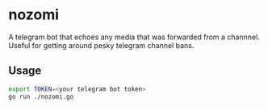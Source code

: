 # nozomi

A telegram bot that echoes any media that was forwarded from a channnel.
Useful for getting around pesky telegram channel bans.

## Usage

```bash
export TOKEN=<your telegram bot token>
go run ./nozomi.go
```
